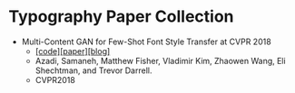 # Typography Paper Collection
- Multi-Content GAN for Few-Shot Font Style Transfer at CVPR 2018 
    - [[code]](https://github.com/azadis/MC-GAN)[[paper]](https://arxiv.org/abs/1712.00516)[[blog]](https://bair.berkeley.edu/blog/2018/03/13/mcgan/)
    - Azadi, Samaneh, Matthew Fisher, Vladimir Kim, Zhaowen Wang, Eli Shechtman, and Trevor Darrell.
    - CVPR2018
